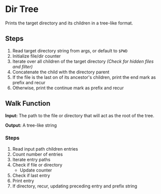 # Dir Tree

Prints the target directory and its children in a tree-like format.

## Steps

1. Read target directory string from args, or default to `$PWD`
1. Initialize file/dir counter
1. Iterate over all children of the target directory *(Check for hidden files and filter)*
1. Concatenate the child with the directory parent
1. If the file is the last on of its ancestor's children, print the end mark as prefix and recur
1. Otherwise, print the continue mark as prefix and recur

## Walk Function

**Input:** The path to the file or directory that will act as the root of the tree.

**Output:** A tree-like string

### Steps

1. Read input path children entries
1. Count number of entries
1. Iterate entry paths
1. Check if file or directory
    - Update counter
1. Check if last entry
1. Print entry
1. If directory, recur, updating preceding entry and prefix string


